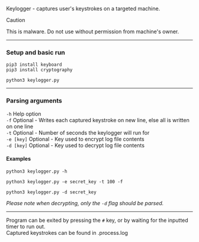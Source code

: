 Keylogger - captures user's keystrokes on a targeted machine. <br>

> [!CAUTION]
> This is malware. Do not use without permission from machine's owner.

---

### Setup and basic run
```
pip3 install keyboard
pip3 install cryptography

python3 keylogger.py
```

---

### Parsing arguments
`-h`       Help option<br>
`-f`       Optional - Writes each captured keystroke on new line, else all is written on one line<br>
`-t`       Optional - Number of seconds the keylogger will run for<br>
`-e [key]` Optional - Key used to encrypt log file contents<br>
`-d [key]` Optional - Key used to decrypt log file contents<br>

#### Examples
```
python3 keylogger.py -h

python3 keylogger.py -e secret_key -t 100 -f

python3 keylogger.py -d secret_key
```
*Please note when decrypting, only the `-d` flag should be parsed.*

---

Program can be exited by pressing the `#` key, or by waiting for the inputted timer to run out.<br>
Captured keystrokes can be found in .process.log
